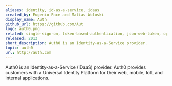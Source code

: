 ```yaml
---
aliases: identity, id-as-a-service, idaas
created_by: Eugenio Pace and Matías Woloski
display_name: Auth
github_url: https://github.com/Aut
logo: auth0.png
related: single-sign-on, token-based-authentication, json-web-token, openid-connect, oauth, ws-federation, saml, identity-providers, sdk, enterprise-integration 
released: 2013
short_description: Auth0 is an Identity-as-a-Service provider. 
topic: auth0
url: http://auth.com
---
```

Auth0 is an Identity-as-a-Service (IDaaS) provider. Auth0 provides customers with a Universal Identity Platform for their web, mobile, IoT, and internal applications.
